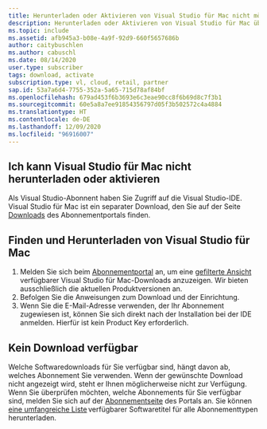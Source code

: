 ```yaml
---
title: Herunterladen oder Aktivieren von Visual Studio für Mac nicht möglich
description: Herunterladen oder Aktivieren von Visual Studio für Mac über die Visual Studio-Abonnements nicht möglich
ms.topic: include
ms.assetid: afb945a3-b08e-4a9f-92d9-660f5657686b
author: caitybuschlen
ms.author: cabuschl
ms.date: 08/14/2020
user.type: subscriber
tags: download, activate
subscription.type: vl, cloud, retail, partner
sap.id: 53a7a6d4-7755-352a-5a65-715d78af84bf
ms.openlocfilehash: 679ad453f6b3693e6c3eae90cc8f6b69d8c7f3b1
ms.sourcegitcommit: 60e5a8a7ee91854356797d05f3b502572c4a4884
ms.translationtype: HT
ms.contentlocale: de-DE
ms.lasthandoff: 12/09/2020
ms.locfileid: "96916007"
---
```

## <a name="im-unable-to-download-or-activate-visual-studio-for-mac"></a>Ich kann Visual Studio für Mac nicht herunterladen oder aktivieren

Als Visual Studio-Abonnent haben Sie Zugriff auf die Visual Studio-IDE. Visual Studio für Mac ist ein separater Download, den Sie auf der Seite [Downloads](https://my.visualstudio.com/Downloads) des Abonnementportals finden.  

## <a name="find-and-download-visual-studio-for-mac"></a>Finden und Herunterladen von Visual Studio für Mac 
1. Melden Sie sich beim [Abonnementportal](https://my.visualstudio.com/benefits) an, um eine [gefilterte Ansicht](https://my.visualstudio.com/Downloads?q=Visual%20Studio%20for%20mac&pgroup=) verfügbarer Visual Studio für Mac-Downloads anzuzeigen. Wir bieten ausschließlich die aktuellen Produktversionen an. 
2. Befolgen Sie die Anweisungen zum Download und der Einrichtung. 
1. Wenn Sie die E-Mail-Adresse verwenden, der Ihr Abonnement zugewiesen ist, können Sie sich direkt nach der Installation bei der IDE anmelden. Hierfür ist kein Product Key erforderlich.

## <a name="no-download-available"></a>Kein Download verfügbar 
Welche Softwaredownloads für Sie verfügbar sind, hängt davon ab, welches Abonnement Sie verwenden. Wenn der gewünschte Download nicht angezeigt wird, steht er Ihnen möglicherweise nicht zur Verfügung. Wenn Sie überprüfen möchten, welche Abonnements für Sie verfügbar sind, melden Sie sich auf der [Abonnementseite](https://my.visualstudio.com/subscriptions) des Portals an. Sie können [eine umfangreiche Liste](https://download.microsoft.com/download/1/5/4/15454442-CF17-47B9-A65D-DF84EF88511B/Visual_Studio_by_Subscription_Level.xlsx) verfügbarer Softwaretitel für alle Abonnementtypen herunterladen.